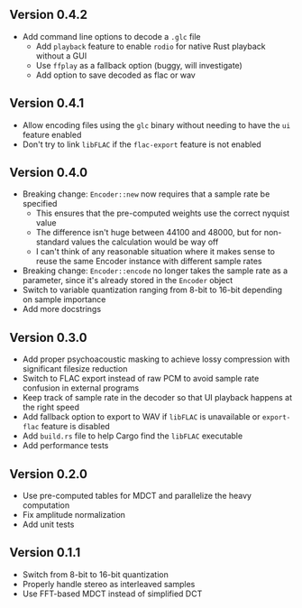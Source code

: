 ## Version 0.4.2
- Add command line options to decode a `.glc` file
  - Add `playback` feature to enable `rodio` for native Rust playback without a GUI
  - Use `ffplay` as a fallback option (buggy, will investigate)
  - Add option to save decoded as flac or wav

## Version 0.4.1
- Allow encoding files using the `glc` binary without needing to have the `ui` feature enabled
- Don't try to link `libFLAC` if the `flac-export` feature is not enabled

## Version 0.4.0
- Breaking change: `Encoder::new` now requires that a sample rate be specified
  - This ensures that the pre-computed weights use the correct nyquist value
  - The difference isn't huge between 44100 and 48000, but for non-standard values the calculation would be way off
  - I can't think of any reasonable situation where it makes sense to reuse the same Encoder instance with different sample rates
- Breaking change: `Encoder::encode` no longer takes the sample rate as a parameter, since it's already stored in the `Encoder` object
- Switch to variable quantization ranging from 8-bit to 16-bit depending on sample importance
- Add more docstrings

## Version 0.3.0
- Add proper psychoacoustic masking to achieve lossy compression with significant filesize reduction
- Switch to FLAC export instead of raw PCM to avoid sample rate confusion in external programs
- Keep track of sample rate in the decoder so that UI playback happens at the right speed
- Add fallback option to export to WAV if `libFLAC` is unavailable or `export-flac` feature is disabled
- Add `build.rs` file to help Cargo find the `libFLAC` executable
- Add performance tests

## Version 0.2.0
- Use pre-computed tables for MDCT and parallelize the heavy computation
- Fix amplitude normalization
- Add unit tests

## Version 0.1.1
- Switch from 8-bit to 16-bit quantization
- Properly handle stereo as interleaved samples
- Use FFT-based MDCT instead of simplified DCT